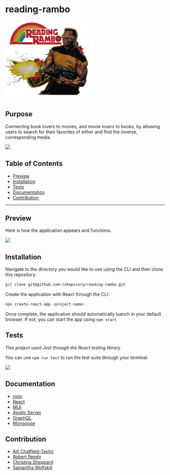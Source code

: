 # reading-rambo

<img src='./client/src/assets/icons/rr-icon.png'>

## Purpose

Connecting book lovers to movies, and movie lovers to books, by allowing users to search for their favorites of either and find the inverse, corresponding media.

<a href="https://reactjs.org/docs/getting-started.html">
<img src="https://img.shields.io/badge/react-%2320232a.svg?style=for-the-badge&logo=react&logoColor=%2361DAFB" />
</a>

## Table of Contents

- [Preview](#Preview)
- [Installation](#Installation)
- [Tests](#Tests)
- [Documentation](#Documentation)
- [Contribution](#Contribution)

---

## Preview

Here is how the application appears and functions.

<img src='./client/src/assets/images/reading-rambo.gif' />

## Installation

Navigate to the directory you would like to use using the CLI and then clone this repository:

```bash
git clone git@github.com:cshepscorp/reading-rambo.git
```

Create the application with React through the CLI:

```bash
npx create-react-app <project-name>
```

Once complete, the application should automatically luanch in your default browser. If not, you can start the app using `npm start`

## Tests

_This project used Jest through the React testing library_

You can use `npm run test` to run the test suite through your terminal.

<a href="https://jestjs.io/docs/getting-started">
<img src="https://img.shields.io/badge/-jest-%23C21325?style=for-the-badge&logo=jest&logoColor=white" />
</a>

## Documentation

- [npm](https://docs.npmjs.com/)
- [React](https://reactjs.org/docs/getting-started.html)
- [MUI](https://www.npmjs.com/package/@mui/material)
- [Apollo Server](https://www.npmjs.com/package/react-apollo)
- [GraphQL](https://graphql.org/learn/)
- [Mongoose](https://mongoosejs.com/)

## Contribution

- [Aili Chatfield-Taylor](https://github.com/ailict)
- [Robert Reedy](https://github.com/RobertAReedy)
- [Christina Sheppard](https://github.com/cshepscorp)
- [Samantha Wolfskill](https://github.com/wolfgarb)
